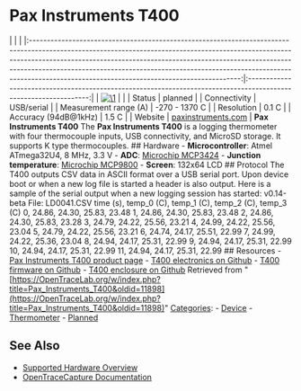 # Pax Instruments T400

| | | |:----------------------------------------------------------------------------------------------------------------------------------------------------------------------------------------------------------------------------------------------------------------------------------------------------------------------------------------------------------------------------------:|:----------------------------------------------------------------------------------------------------------------:| | [![\1](../../assets/hardware/general/\2)](./File:Pax_instruments_t400.jpg.html) | | | Status | planned | | Connectivity | USB/serial | | Measurement range (A) | -270 - 1370 C | | Resolution | 0.1 C | | Accuracy (94dB@1kHz) | 1.5 C | | Website | [paxinstruments.com](http://paxinstruments.com/products/sku927/) | **Pax Instruments T400** The **Pax Instruments T400** is a logging thermometer with four thermocouple inputs, USB connectivity, and MicroSD storage. It supports K type thermocouples. ## Hardware \- **Microcontroller**: Atmel ATmega32U4, 8 MHz, 3.3 V \- **ADC**: [Microchip MCP3424](http://ww1.microchip.com/downloads/en/DeviceDoc/22088b.pdf) \- **Junction temperature**: [Microchip MCP9800](http://ww1.microchip.com/downloads/en/DeviceDoc/21909c.pdf) \- **Screen**: 132x64 LCD ## Protocol The T400 outputs CSV data in ASCII format over a USB serial port. Upon device boot or when a new log file is started a header is also output. Here is a sample of the serial output when a new logging session has started:  v0.14-beta File: LD0041.CSV time (s), temp_0 (C), temp_1 (C), temp_2 (C), temp_3 (C) 0, 24.86, 24.30, 25.83, 23.48 1, 24.86, 24.30, 25.83, 23.48 2, 24.86, 24.30, 25.83, 23.28 3, 24.79, 24.22, 25.56, 23.21 4, 24.99, 24.22, 25.56, 23.04 5, 24.79, 24.22, 25.56, 23.21 6, 24.74, 24.17, 25.51, 22.99 7, 24.99, 24.22, 25.36, 23.04 8, 24.94, 24.17, 25.31, 22.99 9, 24.94, 24.17, 25.31, 22.99 10, 24.94, 24.17, 25.31, 22.99 11, 24.94, 24.17, 25.31, 22.99  ## Resources \- [Pax Instruments T400 product page](http://paxinstruments.com/products/sku927/) \- [T400 electronics on Github](https://github.com/PaxInstruments/t400-electronics) \- [T400 firmware on Github](https://github.com/PaxInstruments/t400-firmware) \- [T400 enclosure on Github](https://github.com/PaxInstruments/t400-enclosure)
Retrieved from "[https://OpenTraceLab.org/w/index.php?title=Pax_Instruments_T400&oldid=11898](https://OpenTraceLab.org/w/index.php?title=Pax_Instruments_T400&oldid=11898)" 
[Categories](specialcategories-specialcategories.md): \- [Device](./Category:Device.html "Category:Device") \- [Thermometer](./Category:Thermometer.html "Category:Thermometer") \- [Planned](./Category:Planned.html "Category:Planned")

## See Also
- [Supported Hardware Overview](../supported-hardware.md)
- [OpenTraceCapture Documentation](../../opentracecapture/overview.md)
